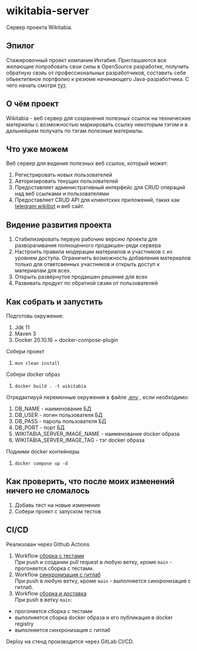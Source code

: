 # wikitabia-server
Сервер проекта Wikitabia.

## Эпилог
Стажировочный проект компании Интабия.
Приглашаются все желающие попробовать свои силы в OpenSource разработке,
получить обратную свзяь от профессиональных разработчиков, составить себе
обьектитвное портфолио к резюме начинающего Java-разработчика. С чего начать смотри [тут](./CONTRIBUTING.md).

## О чём проект
Wikitabia - веб сервер для сохранения полезных ссылок на технические материалы
с возможностью маркировать ссылку некоторым тэгом и в дальнейшем получать по тэгам
полезные материалы.

## Что уже можем

Веб сервер для ведения полезных веб ссылок, который может:
1) Регистрировать новых пользователей
2) Авторизировать текущих пользователей
3) Предоставляет административный интерфейс для CRUD операций над веб ссылками и пользователями
4) Предоставляет CRUD API для клиентских приложений, таких как [telegram wikibot](https://github.com/intabia-intership/wikitabia-telegram-bot) и веб сайт.

## Видение развития проекта

1) Стабилизировать первую рабочию версию проекта для разворачивания полноценного продакшен-реди сервера
2) Настроить правила модерации материалов и участников с их уровнем доступа. Ограничить возможность добавления материалов только для ответсвенных участников и открыть доступ к материалам для всех.
3) Открыть развёрнутое продакшен решение для всех
4) Развивать продукт по обратной свзяи от пользователей

## Как собрать и запустить

Подготовь окружение:
1) Jdk 11
2) Maven 3
3) Docker 20.10.16 + docker-compose-plugin

Собери проект
1) `mvn clean install`

Собери docker образ
1) `docker build . -t wikitabia`

Отредактируй переменные окружения в файле [.env](.env) , если необходимо:
1) DB_NAME - наименование БД
2) DB_USER - логин пользователя БД
3) DB_PASS - пароль пользователя БД
4) DB_PORT - порт БД
5) WIKITABIA_SERVER_IMAGE_NAME - наименование docker образа
6) WIKITABIA_SERVER_IMAGE_TAG - тэг docker образа

Подними docker контейнеры
1) `docker compose up -d`

## Как проверить, что после моих изменений ничего не сломалось

1) Добавь тест на новые изменения
2) Собери проект с запуском тестов

## CI/CD
Реализован через Github Actions
1) Workflow [cборка с тестами](.github/workflows/verify.yml)  
При push и создании pull request в любую ветку, кроме `main` - прогоняется сборка с тестами.
2) Workflow [синхронизация с гитлаб](.github/workflows/gitlab_sync.yml)  
При push в любую ветку, кроме `main` - выполняется синхронизация с гитлаб.
3) Workflow [сборка и доставка](.github/workflows/build_and_delivery_dev.yml)  
При push в ветку `main`:
- прогоняется сборка с тестами
- выполняется сборка docker образа и его публикация в docker registry
- выполняется синхронизация с гитлаб  

Deploy на стенд производится через GitLab CI/CD.